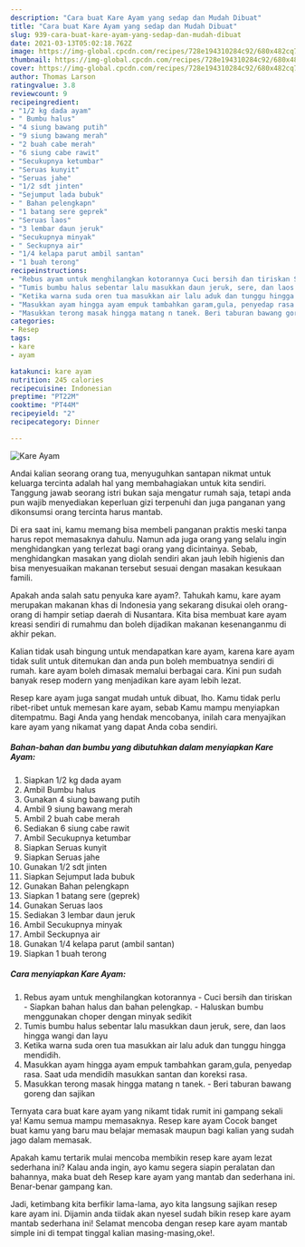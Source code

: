 ```yaml
---
description: "Cara buat Kare Ayam yang sedap dan Mudah Dibuat"
title: "Cara buat Kare Ayam yang sedap dan Mudah Dibuat"
slug: 939-cara-buat-kare-ayam-yang-sedap-dan-mudah-dibuat
date: 2021-03-13T05:02:18.762Z
image: https://img-global.cpcdn.com/recipes/728e194310284c92/680x482cq70/kare-ayam-foto-resep-utama.jpg
thumbnail: https://img-global.cpcdn.com/recipes/728e194310284c92/680x482cq70/kare-ayam-foto-resep-utama.jpg
cover: https://img-global.cpcdn.com/recipes/728e194310284c92/680x482cq70/kare-ayam-foto-resep-utama.jpg
author: Thomas Larson
ratingvalue: 3.8
reviewcount: 9
recipeingredient:
- "1/2 kg dada ayam"
- " Bumbu halus"
- "4 siung bawang putih"
- "9 siung bawang merah"
- "2 buah cabe merah"
- "6 siung cabe rawit"
- "Secukupnya ketumbar"
- "Seruas kunyit"
- "Seruas jahe"
- "1/2 sdt jinten"
- "Sejumput lada bubuk"
- " Bahan pelengkapn"
- "1 batang sere geprek"
- "Seruas laos"
- "3 lembar daun jeruk"
- "Secukupnya minyak"
- " Seckupnya air"
- "1/4 kelapa parut ambil santan"
- "1 buah terong"
recipeinstructions:
- "Rebus ayam untuk menghilangkan kotorannya Cuci bersih dan tiriskan Siapkan bahan halus dan bahan pelengkap. Haluskan bumbu menggunakan choper dengan minyak sedikit"
- "Tumis bumbu halus sebentar lalu masukkan daun jeruk, sere, dan laos hingga wangi dan layu"
- "Ketika warna suda oren tua masukkan air lalu aduk dan tunggu hingga mendidih."
- "Masukkan ayam hingga ayam empuk tambahkan garam,gula, penyedap rasa. Saat uda mendidih masukkan santan dan koreksi rasa."
- "Masukkan terong masak hingga matang n tanek. Beri taburan bawang goreng dan sajikan"
categories:
- Resep
tags:
- kare
- ayam

katakunci: kare ayam 
nutrition: 245 calories
recipecuisine: Indonesian
preptime: "PT22M"
cooktime: "PT44M"
recipeyield: "2"
recipecategory: Dinner

---
```



![Kare Ayam](https://img-global.cpcdn.com/recipes/728e194310284c92/680x482cq70/kare-ayam-foto-resep-utama.jpg)

Andai kalian seorang orang tua, menyuguhkan santapan nikmat untuk keluarga tercinta adalah hal yang membahagiakan untuk kita sendiri. Tanggung jawab seorang istri bukan saja mengatur rumah saja, tetapi anda pun wajib menyediakan keperluan gizi terpenuhi dan juga panganan yang dikonsumsi orang tercinta harus mantab.

Di era  saat ini, kamu memang bisa membeli panganan praktis meski tanpa harus repot memasaknya dahulu. Namun ada juga orang yang selalu ingin menghidangkan yang terlezat bagi orang yang dicintainya. Sebab, menghidangkan masakan yang diolah sendiri akan jauh lebih higienis dan bisa menyesuaikan makanan tersebut sesuai dengan masakan kesukaan famili. 



Apakah anda salah satu penyuka kare ayam?. Tahukah kamu, kare ayam merupakan makanan khas di Indonesia yang sekarang disukai oleh orang-orang di hampir setiap daerah di Nusantara. Kita bisa membuat kare ayam kreasi sendiri di rumahmu dan boleh dijadikan makanan kesenanganmu di akhir pekan.

Kalian tidak usah bingung untuk mendapatkan kare ayam, karena kare ayam tidak sulit untuk ditemukan dan anda pun boleh membuatnya sendiri di rumah. kare ayam boleh dimasak memalui berbagai cara. Kini pun sudah banyak resep modern yang menjadikan kare ayam lebih lezat.

Resep kare ayam juga sangat mudah untuk dibuat, lho. Kamu tidak perlu ribet-ribet untuk memesan kare ayam, sebab Kamu mampu menyiapkan ditempatmu. Bagi Anda yang hendak mencobanya, inilah cara menyajikan kare ayam yang nikamat yang dapat Anda coba sendiri.

<!--inarticleads1-->

##### Bahan-bahan dan bumbu yang dibutuhkan dalam menyiapkan Kare Ayam:

1. Siapkan 1/2 kg dada ayam
1. Ambil  Bumbu halus
1. Gunakan 4 siung bawang putih
1. Ambil 9 siung bawang merah
1. Ambil 2 buah cabe merah
1. Sediakan 6 siung cabe rawit
1. Ambil Secukupnya ketumbar
1. Siapkan Seruas kunyit
1. Siapkan Seruas jahe
1. Gunakan 1/2 sdt jinten
1. Siapkan Sejumput lada bubuk
1. Gunakan  Bahan pelengkapn
1. Siapkan 1 batang sere (geprek)
1. Gunakan Seruas laos
1. Sediakan 3 lembar daun jeruk
1. Ambil Secukupnya minyak
1. Ambil  Seckupnya air
1. Gunakan 1/4 kelapa parut (ambil santan)
1. Siapkan 1 buah terong




<!--inarticleads2-->

##### Cara menyiapkan Kare Ayam:

1. Rebus ayam untuk menghilangkan kotorannya - Cuci bersih dan tiriskan - Siapkan bahan halus dan bahan pelengkap. - Haluskan bumbu menggunakan choper dengan minyak sedikit
1. Tumis bumbu halus sebentar lalu masukkan daun jeruk, sere, dan laos hingga wangi dan layu
1. Ketika warna suda oren tua masukkan air lalu aduk dan tunggu hingga mendidih.
1. Masukkan ayam hingga ayam empuk tambahkan garam,gula, penyedap rasa. Saat uda mendidih masukkan santan dan koreksi rasa.
1. Masukkan terong masak hingga matang n tanek. - Beri taburan bawang goreng dan sajikan




Ternyata cara buat kare ayam yang nikamt tidak rumit ini gampang sekali ya! Kamu semua mampu memasaknya. Resep kare ayam Cocok banget buat kamu yang baru mau belajar memasak maupun bagi kalian yang sudah jago dalam memasak.

Apakah kamu tertarik mulai mencoba membikin resep kare ayam lezat sederhana ini? Kalau anda ingin, ayo kamu segera siapin peralatan dan bahannya, maka buat deh Resep kare ayam yang mantab dan sederhana ini. Benar-benar gampang kan. 

Jadi, ketimbang kita berfikir lama-lama, ayo kita langsung sajikan resep kare ayam ini. Dijamin anda tiidak akan nyesel sudah bikin resep kare ayam mantab sederhana ini! Selamat mencoba dengan resep kare ayam mantab simple ini di tempat tinggal kalian masing-masing,oke!.

